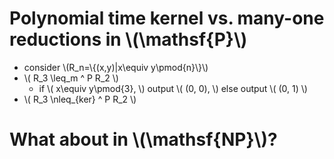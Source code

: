 <!SLIDE bullets incremental smaller>

# Polynomial time kernel vs. many-one reductions in \\(\mathsf{P}\\) #

* consider \\(R\_n=\\{(x,y)|x\equiv y\pmod{n}\\}\\)
* \\( R\_3 \leq\_m ^ P R\_2 \\)
  * if \\( x\equiv y\pmod{3}\, \\) output \\( (0, 0)\, \\) else output \\( (0, 1) \\)
* \\( R\_3 \nleq\_{ker} ^ P R\_2 \\)

<!SLIDE>

# What about in \\(\mathsf{NP}\\)? #
